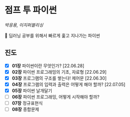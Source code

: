 # 점프 투 파이썬
*박응용, 이지퍼블리싱*

🐍 딥러닝 공부를 위해서 빠르게 훑고 지나가는 파이썬
## 진도
- [x]  **01장** 파이썬이란 무엇인가? [22.06.28]
- [x]  **02장** 파이썬 프로그래밍의 기초, 자료형 [22.06.29]
- [x]  **03장** 프로그램의 구조를 쌓는다! 제어문 [22.06.30]
- [x]  **04장** 프로그램의 입력과 출력은 어떻게 해야 할까? [22.07.05]
- [x]  **05장** 파이썬 날개달기
- [ ]  **06장** 파이썬 프로그래밍, 어떻게 시작해야 할까?
- [ ]  **07장** 정규표현식
- [ ]  **08장** 종합문제